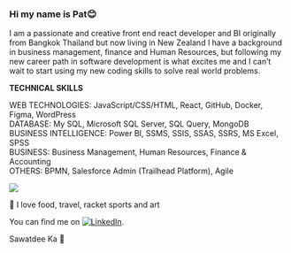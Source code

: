 ### Hi my name is Pat😊

I am a passionate and creative front end react developer and BI originally from Bangkok Thailand but now living in New Zealand
I have a background in business management, finance and Human Resources, but following my new career path in software development is what excites me and I can’t wait to start using my new coding skills to solve real world problems.


<b>TECHNICAL SKILLS</b>

WEB TECHNOLOGIES:       JavaScript/CSS/HTML, React, GitHub, Docker, Figma, WordPress </br>
DATABASE:               My SQL, Microsoft SQL Server, SQL Query, MongoDB </br>
BUSINESS INTELLIGENCE:  Power BI, SSMS, SSIS, SSAS, SSRS, MS Excel, SPSS </br>
BUSINESS:               Business Management, Human Resources, Finance & Accounting </br>
OTHERS:                 BPMN, Salesforce Admin (Trailhead Platform), Agile </br>

![](https://img.shields.io/badge/<WORD_ON_LEFT>-<WORD_ON_RIGHT>-informational?style=flat&logo=<LOGO_NAME>&logoColor=white&color=2bbc8a)

🥰 I love food, travel, racket sports and art


You can find me on [![LinkedIn][2.2]][2].

<!-- Icons -->
[2.2]: https://raw.githubusercontent.com/MartinHeinz/MartinHeinz/master/linkedin-3-16.png (LinkedIn icon without padding)
<!-- Links to your social media accounts -->
[2]: https://www.linkedin.com/in/duangruethai-pat-pornthanes-55855991/

Sawatdee Ka 🙏

